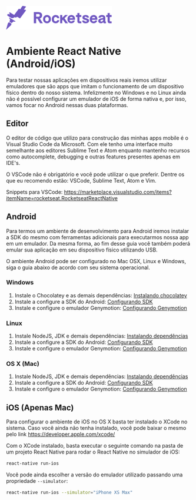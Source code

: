 ![Rocketseat](assets/rocketseat.png)

# Ambiente React Native (Android/iOS)

Para testar nossas aplicações em dispositivos reais iremos utilizar emuladores que são apps que imitam o funcionamento de um dispositivo físico dentro do nosso sistema. Infelizmente no Windows e no Linux ainda não é possível configurar um emulador de iOS de forma nativa e, por isso, vamos focar no Android nessas duas plataformas.

## Editor

O editor de código que utilizo para construção das minhas apps mobile é o Visual Studio Code da Microsoft. Com ele tenho uma interface muito semelhante aos editores Sublime Text e Atom enquanto mantenho recursos como autocomplete, debugging e outras features presentes apenas em IDE's.

O VSCode não é obrigatório e você pode utilizar o que preferir. Dentre os que eu recomendo estão: VSCode, Sublime Text, Atom e Vim.

Snippets para VSCode: https://marketplace.visualstudio.com/items?itemName=rocketseat.RocketseatReactNative

## Android

Para termos um ambiente de desenvolvimento para Android iremos instalar a SDK do mesmo com ferramentas adicionais para executarmos nossa app em um emulador. Da mesma forma, ao fim desse guia você também poderá emular sua aplicação em seu dispositivo físico utilizando USB.

O ambiente Android pode ser configurado no Mac OSX, Linux e Windows, siga o guia abaixo de acordo com seu sistema operacional.

### Windows

1. Instale o Chocolatey e as demais dependências: [Instalando chocolatey](windows-chocolatey.md)
2. Instale a configure a SDK do Android: [Configurando SDK](windows-android-sdk.md)
3. Instale e configure o emulador Genymotion: [Configurando Genymotion](genymotion.md)

### Linux

1. Instale NodeJS, JDK e demais dependências: [Instalando dependências](linux-dependencias.md)
2. Instale a configure a SDK do Android: [Configurando SDK](linux-android-sdk.md)
3. Instale e configure o emulador Genymotion: [Configurando Genymotion](genymotion.md)


### OS X (Mac)

1. Instale NodeJS, JDK e demais dependências: [Instalando dependências](osx-dependencias.md)
2. Instale a configure a SDK do Android: [Configurando SDK](osx-android-sdk.md)
3. Instale e configure o emulador Genymotion: [Configurando Genymotion](genymotion.md)

## iOS (Apenas Mac)

Para configurar o ambiente de iOS no OS X basta ter instalado o XCode no sistema. Caso você ainda não tenha instalado, você pode baixar o mesmo pelo link https://developer.apple.com/xcode/

Com o XCode instalado, basta executar o seguinte comando na pasta de um projeto React Native para rodar o React Native no simulador de iOS:

```sh
react-native run-ios
```

Você pode ainda escolher a versão do emulador utilizado passando uma propriedade `--simulator`:

```sh
react-native run-ios --simulator="iPhone XS Max"
```

